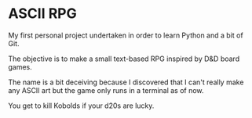 # ASCII RPG
My first personal project undertaken in order to learn Python and a bit of Git.

The objective is to make a small text-based RPG inspired by D&D board games.

The name is a bit deceiving because I discovered that I can't really make any ASCII art but the game only runs in a terminal as of now.

You get to kill Kobolds if your d20s are lucky.
